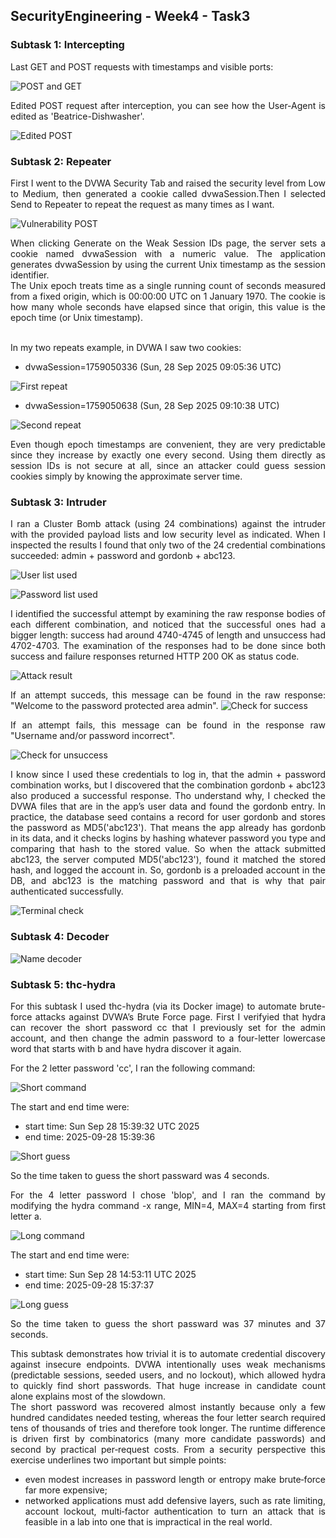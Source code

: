 <div align="justify">

## SecurityEngineering - Week4 - Task3

### Subtask 1: Intercepting

Last GET and POST requests with timestamps and visible ports:

![POST and GET](Images/Subtask1/lastPostandGet.png)

Edited POST request after interception, you can see how the User-Agent is edited as 'Beatrice-Dishwasher'.

![Edited POST](Images/Subtask1/UserAgentEdited2.png)

### Subtask 2: Repeater

First I went to the DVWA Security Tab and raised the security level from Low to Medium, then generated a cookie called dvwaSession.Then I selected Send to Repeater to repeat the request as many times as I want.

![Vulnerability POST](Images/Subtask2/vulnerabilityPost.png)

When clicking Generate on the Weak Session IDs page, the server sets a cookie named dvwaSession with a numeric value. The application generates dvwaSession by using the current Unix timestamp as the session identifier.<br>
The Unix epoch treats time as a single running count of seconds measured from a fixed origin, which is 00:00:00 UTC on 1 January 1970. The cookie is how many whole seconds have elapsed since that origin, this value is the epoch time (or Unix timestamp).<br><br>

In my two repeats example, in DVWA I saw two cookies:

- dvwaSession=1759050336 (Sun, 28 Sep 2025 09:05:36 UTC)

![First repeat](Images/Subtask2/firstRepeat.png)

- dvwaSession=1759050638 (Sun, 28 Sep 2025 09:10:38 UTC)

![Second repeat](Images/Subtask2/secondRepeat.png)

Even though epoch timestamps are convenient, they are very predictable since they increase by exactly one every second. Using them directly as session IDs is not secure at all, since an attacker could guess session cookies simply by knowing the approximate server time.

### Subtask 3: Intruder

I ran a Cluster Bomb attack (using 24 combinations) against the intruder with the provided payload lists and low security level as indicated. When I inspected the results I found that only two of the 24 credential combinations succeeded: admin + password and gordonb + abc123.

![User list used](Images/Subtask3/userList.png)

![Password list used](Images/Subtask3/passList.png)

I identified the successful attempt by examining the raw response bodies of each different combination, and noticed that the successful ones had a bigger length: success had around 4740-4745 of length and unsuccess had 4702-4703. The examination of the responses had to be done since both success and failure responses returned HTTP 200 OK as status code.

![Attack result](Images/Subtask3/attackList.png)

If an attempt succeds, this message can be found in the raw response: "Welcome to the password protected area admin".
![Check for success](Images/Subtask3/succesfullAtt.png)

If an attempt fails, this message can be found in the response raw "Username and/or password incorrect".

![Check for unsuccess](Images/Subtask3/nonSuccesfullAttempt.png)

I know since I used these credentials to log in, that the admin + password combination works, but I discovered that the combination gordonb + abc123 also produced a successful response. Tho understand why, I checked the DVWA files that are in the app’s user data and found the gordonb entry. In practice, the database seed contains a record for user gordonb and stores the password as MD5('abc123'). That means the app already has gordonb in its data, and it checks logins by hashing whatever password you type and comparing that hash to the stored value. So when the attack submitted abc123, the server computed MD5('abc123'), found it matched the stored hash, and logged the account in. So, gordonb is a preloaded account in the DB, and abc123 is the matching password and that is why that pair authenticated successfully.

![Terminal check](Images/Subtask3/terminalGordon.png)


### Subtask 4: Decoder

![Name decoder](Images/Subtask4/decoding.png)

### Subtask 5: thc-hydra

For this subtask I used thc-hydra (via its Docker image) to automate brute-force attacks against DVWA’s Brute Force page. First I verifyied that hydra can recover the short password cc that I previously set for the admin account, and then change the admin password to a four-letter lowercase word that starts with b and have hydra discover it again.

For the 2 letter password 'cc', I ran the following command:

![Short command](Images/Subtask5/shortCommand.png)

The start and end time were:
- start time: Sun Sep 28 15:39:32 UTC 2025
- end time: 2025-09-28 15:39:36

![Short guess](Images/Subtask5/shortPassword.png)

So the time taken to guess the short passward was 4 seconds.

For the 4 letter password I chose 'blop', and I ran the command by modifying the hydra command -x range, MIN=4, MAX=4 starting from first letter a. 

![Long command](Images/Subtask5/longCommand.png)

The start and end time were:
- start time: Sun Sep 28 14:53:11 UTC 2025
- end time: 2025-09-28 15:37:37

![Long guess](Images/Subtask5/longPassword.png)

So the time taken to guess the short passward was 37 minutes and 37 seconds.

This subtask demonstrates how trivial it is to automate credential discovery against insecure endpoints. DVWA intentionally uses weak mechanisms (predictable sessions, seeded users, and no lockout), which allowed hydra to quickly find short passwords.
That huge increase in candidate count alone explains most of the slowdown.<br>
The short password was recovered almost instantly because only a few hundred candidates needed testing, whereas the four letter search required tens of thousands of tries and therefore took longer. The runtime difference is driven first by combinatorics (many more candidate passwords) and second by practical per‑request costs.
From a security perspective this exercise underlines two important but simple points:
- even modest increases in password length or entropy make brute‑force far more expensive;
- networked applications must add defensive layers, such as rate limiting, account lockout, multi‑factor authentication to turn an attack that is feasible in a lab into one that is impractical in the real world.

</div>